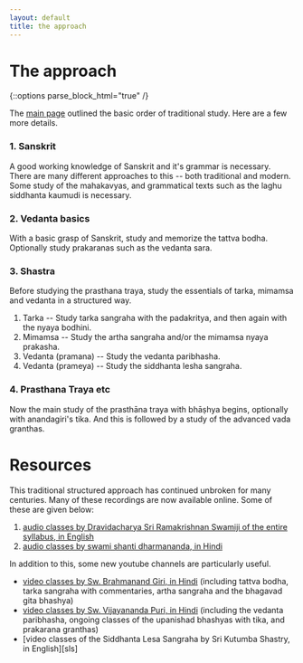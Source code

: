 ```yaml
---
layout: default
title: the approach
---
```


# The approach

{::options parse_block_html="true" /}

The [main page](https://aupasana.com/vedanta) outlined the basic order of traditional study. 
Here are a few more details.

### 1. Sanskrit

A good working knowledge of Sanskrit and it's grammar is necessary.
There are many different approaches to this -- both traditional and modern. Some study of
the mahakavyas, and grammatical texts such as the laghu siddhanta kaumudi is necessary.

### 2. Vedanta basics

With a basic grasp of Sanskrit, study and memorize the tattva bodha. 
Optionally study prakaranas such as the vedanta sara.

### 3. Shastra

Before studying the prasthana traya, study the essentials of tarka, mimamsa and vedanta in a
structured way. 

1. Tarka -- Study tarka sangraha with the padakritya, and then again with the nyaya bodhini.
2. Mimamsa -- Study the artha sangraha and/or the mimamsa nyaya prakasha.
3. Vedanta (pramana) -- Study the vedanta paribhasha.
4. Vedanta (prameya) -- Study the siddhanta lesha sangraha.

### 4. Prasthana Traya etc

Now the main study of the prasthāna traya with bhāṣhya begins, optionally with anandagiri's tika.
And this is followed by a study of the advanced vada granthas.

# Resources

This traditional structured approach has continued unbroken for many centuries. 
Many of these recordings are now available online. Some of these are given below:

1. [audio classes by Dravidacharya Sri Ramakrishnan Swamiji of the entire syllabus, in English][sn]
2. [audio classes by swami shanti dharmananda, in Hindi][sd]

[sn]: http://shastranethralaya.org/discourse/?lang=english
[sd]: https://www.youtube.com/channel/UCb9b-V_mNkBL2PcrWaCDN3A/playlists

In addition to this, some new youtube channels are particularly useful.

- [video classes by Sw. Brahmanand Giri, in Hindi][br] (including tattva bodha, tarka sangraha with commentaries, artha sangraha and the bhagavad gita bhashya)
- [video classes by Sw. Vijayananda Puri, in Hindi][vi] (including the vedanta paribhasha, ongoing classes of the upanishad bhashyas with tika, and prakarana granthas)
- [video classes of the Siddhanta Lesa Sangraha by Sri Kutumba Shastry, in English][sls]

[br]: https://www.youtube.com/channel/UC7ahgOP9X8riUl39nxgixFA
[vi]: https://www.youtube.com/channel/UCPqECyffnKOhuYV-1GwAdkg


